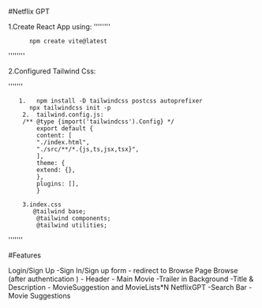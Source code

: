 #Netflix GPT

1.Create React App using:
''''''''

          npm create vite@latest
''''''''

2.Configured Tailwind Css: 

'''''''

       1.   npm install -D tailwindcss postcss autoprefixer
          npx tailwindcss init -p
        2.  tailwind.config.js: 
        /** @type {import('tailwindcss').Config} */
            export default {
            content: [
            "./index.html",
            "./src/**/*.{js,ts,jsx,tsx}",
            ],
            theme: {
            extend: {},
            },
            plugins: [],
            }

        3.index.css
           @tailwind base;
            @tailwind components;
            @tailwind utilities; 
'''''''

#Features

Login/Sign Up
    -Sign In/Sign up form
    - redirect to Browse Page
Browse (after authentication )
    - Header
    - Main Movie
        -Trailer in Background
        -Title & Description
        - MovieSuggestion and MovieLists*N
NetflixGPT
     -Search Bar
     - Movie Suggestions

